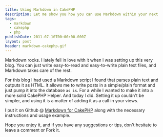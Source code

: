 ```yaml
---
title: Using Markdown in CakePHP
description: Let me show you how you can use Markdown within your next CakePHP project
tags:
  - markdown
  - cakephp
  - php
publishDate: 2011-07-10T00:00:00.000Z
layout: post
header: markdown-cakephp.gif
---
```


Markdown rocks. I lately fell in love with it when I was setting up this very blog. You can just write easy-to-read and easy-to-write plain text files, and Markdown takes care of the rest.

For this blog I had used a Markdown script I found that parses plain text and outputs it as HTML. It allows me to write posts in a simple/plain format and just pump it into the database `as is`. For a while I wanted to make it into a more solid CakePHP Helper. And today I did. Setting it up couldn't be simpler, and using it is a matter of adding it as a call in your views.

I put it on Github @ [Markdown for CakePHP][1] along with the necessary instructions and usage example.

Hope you enjoy it, and if you have any suggestions or tips, don't hesitate to leave a comment or Fork it.

[1]: https://github.com/Hyra/markdown "CakePHP Markdown Github"
